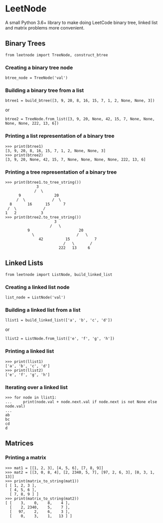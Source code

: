 # LeetNode
A small Python 3.6+ library to make doing LeetCode binary tree, linked list and matrix problems more convenient.

## Binary Trees
`from leetnode import TreeNode, construct_btree`

### Creating a binary tree node
`btree_node = TreeNode('val')`

### Building a binary tree from a list
`btree1 = build_btree([3, 9, 20, 8, 16, 15, 7, 1, 2, None, None, 3])`

or

`btree2 = TreeNode.from_list([3, 9, 20, None, 42, 15, 7, None, None, None, None, 222, 13, 6])`

### Printing a list representation of a binary tree

    >>> print(btree1)
    [3, 9, 20, 8, 16, 15, 7, 1, 2, None, None, 3]
    >>> print(btree2)
    [3, 9, 20, None, 42, 15, 7, None, None, None, None, 222, 13, 6]

### Printing a tree representation of a binary tree

    >>> print(btree1.to_tree_string())
                  3
                 /  \
          9               20
         /  \            /  \
      8       16      15      7
     /  \            /
    1   2           3
    >>> print(btree2.to_tree_string())
                          3
                        /   \
              9                      20
                \                   /   \
                   42          15           7
                              /   \       /
                            222   13     6

## Linked Lists
`from leetnode import ListNode, build_linked_list`

### Creating a linked list node
`list_node = ListNode('val')`

### Building a linked list from a list
`llist1 = build_linked_list(['a', 'b', 'c', 'd'])`

or

`llist2 = ListNode.from_list(['e', 'f', 'g', 'h'])`

### Printing a linked list
    >>> print(llist1)
    ['a', 'b', 'c', 'd']
    >>> print(llist2)
    ['e', 'f', 'g', 'h']

### Iterating over a linked list
    >>> for node in llist1:
    ...     print(node.val + node.next.val if node.next is not None else node.val)
    ...
    ab
    bc
    cd
    d

## Matrices
### Printing a matrix
    >>> mat1 = [[1, 2, 3], [4, 5, 6], [7, 8, 9]]
    >>> mat2 = [[3, 0, 8, 4], [2, 2340, 5, 7], [97, 2, 6, 3], [0, 3, 1, 13]]
    >>> print(matrix_to_string(mat1))
    [ [ 1, 2, 3 ],
      [ 4, 5, 6 ],
      [ 7, 8, 9 ] ]
    >>> print(matrix_to_string(mat2))
    [ [    3,    0,    8,    4 ],
      [    2, 2340,    5,    7 ],
      [   97,    2,    6,    3 ],
      [    0,    3,    1,   13 ] ]
